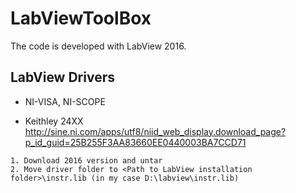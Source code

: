 # LabViewToolBox

The code is developed with LabView 2016. 

## LabView Drivers
* NI-VISA, NI-SCOPE

* Keithley 24XX http://sine.ni.com/apps/utf8/niid_web_display.download_page?p_id_guid=25B255F3AA83660EE0440003BA7CCD71
```gherkin=
1. Download 2016 version and untar
2. Move driver folder to <Path to LabView installation folder>\instr.lib (in my case D:\labview\instr.lib)
```
